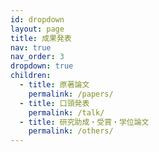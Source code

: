 ```yaml
---
id: dropdown
layout: page
title: 成果発表
nav: true
nav_order: 3
dropdown: true
children:
  - title: 原著論文
    permalink: /papers/
  - title: 口頭発表
    permalink: /talk/
  - title: 研究助成・受賞・学位論文
    permalink: /others/
---
```


